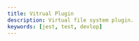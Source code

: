 ```yaml
---
title: Vitrual Plugin
description: Virtual file system plugin.
keywords: [jest, test, devlop]
---
```


<embed-project src="@dumlj/vitrual-webpack-plugin"></embed-project>
